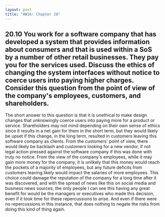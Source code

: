 ```yaml
---
layout: post
title: "HW16: Chapter 20"
---
```


## 20.10 You work for a software company that has developed a system that provides information about consumers and that is used within a SoS by a number of other retail businesses. They pay you for the services used. Discuss the ethics of changing the system interfaces without notice to coerce users into paying higher charges. Consider this question from the point of view of the company's employees, customers, and shareholders.

The short answer to this question is that it is unethical to make design changes that unknowingly coerce users into paying more for a product or service. Shareholders may not mind depending on their own sense of ethics since it results in a net gain for them in the short term, but they would likely be upset if this change, in the long term, resulted in customers leaving this software company as clients. From the customers' point of view, there would likely be backlash and customers looking for a new vendor, if not legal action pressed against the software company if this was done with truly no notice. From the view of the company's employees, while it may gain more money for the company, it is unlikely that this money would reach the pockets of a majority of employees, but any future deficits from customers leaving likely would impact the salaries of more employees. This choice could damage the reputation of the company for a long time after it was discovered, and with the spread of news like this on social media and business news sources, the only people I can see this having any great benefit for would be the managers or executives who made this decision, even if it took time for these repercussions to arise. And even if there were no repercussions in this instance, that does nothing to negate the risks from doing this kind of thing again.
